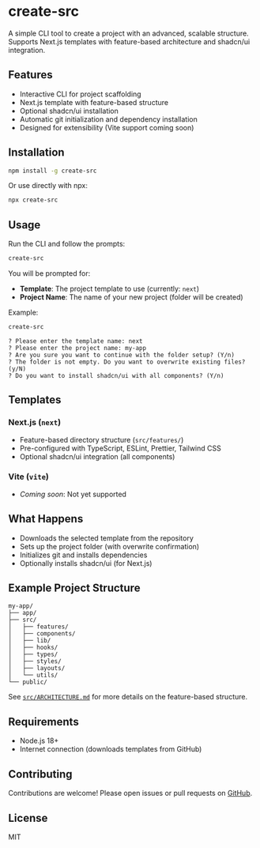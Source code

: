 # create-src

A simple CLI tool to create a project with an advanced, scalable structure. Supports Next.js templates with feature-based architecture and shadcn/ui integration.

## Features

- Interactive CLI for project scaffolding
- Next.js template with feature-based structure
- Optional shadcn/ui installation
- Automatic git initialization and dependency installation
- Designed for extensibility (Vite support coming soon)

## Installation

```bash
npm install -g create-src
```

Or use directly with npx:

```bash
npx create-src
```

## Usage

Run the CLI and follow the prompts:

```bash
create-src
```

You will be prompted for:

- **Template**: The project template to use (currently: `next`)
- **Project Name**: The name of your new project (folder will be created)

Example:

```bash
create-src
```

```
? Please enter the template name: next
? Please enter the project name: my-app
? Are you sure you want to continue with the folder setup? (Y/n)
? The folder is not empty. Do you want to overwrite existing files? (y/N)
? Do you want to install shadcn/ui with all components? (Y/n)
```

## Templates

### Next.js (`next`)

- Feature-based directory structure (`src/features/`)
- Pre-configured with TypeScript, ESLint, Prettier, Tailwind CSS
- Optional shadcn/ui integration (all components)

### Vite (`vite`)

- _Coming soon_: Not yet supported

## What Happens

- Downloads the selected template from the repository
- Sets up the project folder (with overwrite confirmation)
- Initializes git and installs dependencies
- Optionally installs shadcn/ui (for Next.js)

## Example Project Structure

```
my-app/
├── app/
├── src/
│   ├── features/
│   ├── components/
│   ├── lib/
│   ├── hooks/
│   ├── types/
│   ├── styles/
│   ├── layouts/
│   └── utils/
└── public/
```

See [`src/ARCHITECTURE.md`](./templates/next/src/ARCHITECTURE.md) for more details on the feature-based structure.

## Requirements

- Node.js 18+
- Internet connection (downloads templates from GitHub)

## Contributing

Contributions are welcome! Please open issues or pull requests on [GitHub](https://github.com/NazmusSayad/create-src).

## License

MIT
